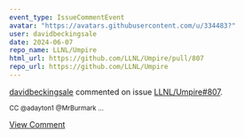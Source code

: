 ```yaml
---
event_type: IssueCommentEvent
avatar: "https://avatars.githubusercontent.com/u/334483?"
user: davidbeckingsale
date: 2024-06-07
repo_name: LLNL/Umpire
html_url: https://github.com/LLNL/Umpire/pull/807
repo_url: https://github.com/LLNL/Umpire
---
```


<a href='https://github.com/davidbeckingsale' target='_blank'>davidbeckingsale</a> commented on issue <a href='https://github.com/LLNL/Umpire/pull/807' target='_blank'>LLNL/Umpire#807</a>.

<small>CC @adayton1 @MrBurmark ...</small>

<a href='https://github.com/LLNL/Umpire/pull/807' target='_blank'>View Comment</a>